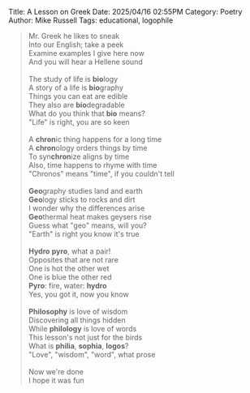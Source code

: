 Title: A Lesson on Greek
Date: 2025/04/16 02:55PM
Category: Poetry
Author: Mike Russell
Tags: educational, logophile

> Mr. Greek he likes to sneak<br>
> Into our English; take a peek<br>
> Examine examples I give here now<br>
> And you will hear a Hellene sound<br>
> <br>
> The study of life is **bio**logy<br>
> A story of a life is **bio**graphy<br>
> Things you can eat are edible<br>
> They also are **bio**degradable<br>
> What do you think that **bio** means?<br>
> "Life" is right, you are so keen<br>
> <br>
> A **chron**ic thing happens for a long time<br>
> A **chron**ology orders things by time<br>
> To syn**chron**ize aligns by time<br>
> Also, time happens to rhyme with time<br>
> "Chronos" means "time", if you couldn't tell<br>
> <br>
> **Geo**graphy studies land and earth<br>
> **Geo**logy sticks to rocks and dirt<br>
> I wonder why the differences arise<br>
> **Geo**thermal heat makes geysers rise<br>
> Guess what "geo" means, will you?<br>
> "Earth" is right you know it's true<br>
> <br>
> **Hydro** **pyro**, what a pair!<br>
> Opposites that are not rare<br>
> One is hot the other wet<br>
> One is blue the other red<br>
> **Pyro**: fire, water: **hydro**<br>
> Yes, you got it, now you know<br>
> <br>
> **Philosophy** is love of wisdom<br>
> Discovering all things hidden<br>
> While **philology** is love of words<br>
> This lesson's not just for the birds<br>
> What is **philia**, **sophia**, **logos**?<br>
> "Love", "wisdom", "word", what prose<br>
> <br>
> Now we're done<br>
> I hope it was fun
